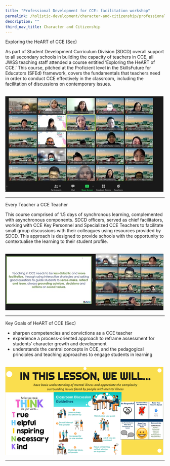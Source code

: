 ```yaml
---
title: "Professional Development for CCE: facilitation workshop"
permalink: /holistic-development/character-and-citizenship/professional-development-cce/
description: ""
third_nav_title: Character and Citizenship
---
```

Exploring the HeART of CCE (Sec)  

  

As part of Student Development Curriculum Division (SDCD) overall support to all secondary schools in building the capacity of teachers in CCE, all JWSS teaching staff attended a course entitled ‘Exploring the HeART of CCE.’ This course, pitched at the Proficient level in the SkillsFuture for Educators (SFEd) framework, covers the fundamentals that teachers need in order to conduct CCE effectively in the classroom, including the facilitation of discussions on contemporary issues.

 <br>
<img src="/images/cce5.jpg" 
         style="width:500px"
	/>
<br>


* * *

  

Every Teacher a CCE Teacher

  

This course comprised of 1.5 days of synchronous learning, complemented with asynchronous components. SDCD officers, served as chief facilitators, working with CCE Key Personnel and Specialized CCE Teachers to facilitate small group discussions with their colleagues using resources provided by SDCD. This approach is designed to provide schools with the opportunity to contextualise the learning to their student profile.

  
<br>
<img src="/images/cce6.jpg" 
         style="width:500px"
	/>
<br>


* * *

  

Key Goals of HeART of CCE (Sec)

  

*   sharpen competencies and convictions as a CCE teacher
*   experience a process-oriented approach to reframe assessment for students’ character growth and development
*   understands the central concepts in CCE, and the pedagogical principles and teaching approaches to engage students in learning

<br>
<img src="/images/cce7.png" 
         style="width:500px"
	/>
<br>


  

* * *